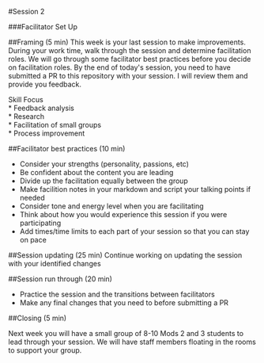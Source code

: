 #Session 2

###Facilitator Set Up

##Framing (5 min)
This week is your last session to make improvements.  During your work time, walk through the session and determine facilitation roles.  We will go through some facilitator best practices before you decide on facilitation roles.  By the end of today's session, you need to have submitted a PR to this repository with your session.  I will review them and provide you feedback.  

Skill Focus <br>
	* Feedback analysis<br>
	* Research<br>
	* Facilitation of small groups <br>
	* Process improvement 

##Facilitator best practices (10 min) 
* Consider your strengths (personality, passions, etc)
* Be confident about the content you are leading
* Divide up the facilitation equally between the group
* Make facilition notes in your markdown and script your talking points if needed
* Consider tone and energy level when you are facilitating
* Think about how you would experience this session if you were participating
* Add times/time limits to each part of your session so that you can stay on pace

##Session updating (25 min)
Continue working on updating the session with your identified changes

##Session run through (20 min)
* Practice the session and the transitions between facilitators
* Make any final changes that you need to before submitting a PR

##Closing (5 min)

Next week you will have a small group of 8-10 Mods 2 and 3 students to lead through your session.  We will have staff members floating in the rooms to support your group. 
